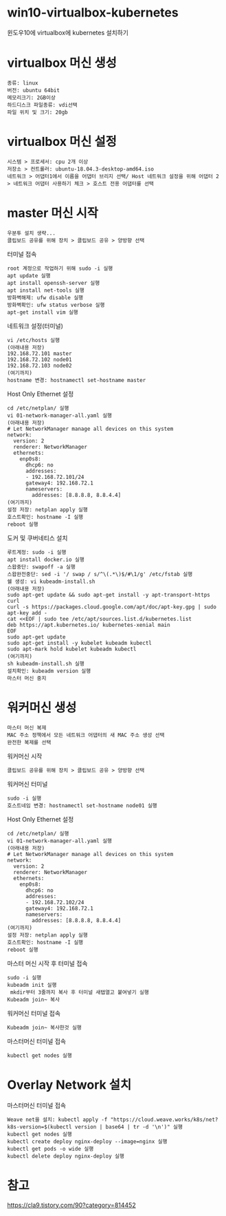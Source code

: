 # win10-virtualbox-kubernetes
윈도우10에 virtualbox에 kubernetes 설치하기

# virtualbox 머신 생성
```
종류: linux 
버전: ubuntu 64bit
메모리크기: 2GB이상
하드디스크 파일종류: vdi선택
파일 위치 및 크기: 20gb
```

# virtualbox 머신 설정
```
시스템 > 프로세서: cpu 2개 이상
저장소 > 컨트롤러: ubuntu-18.04.3-desktop-amd64.iso
네트워크 > 어댑터1에서 이름을 어댑터 브리지 선택/ Host 네트워크 설정을 위해 어댑터 2 > 네트워크 어댑터 사용하기 체크 > 호스트 전용 어댑터를 선택 
```

# master 머신 시작
```
우분투 설치 생략...
클립보드 공유를 위해 장치 > 클립보드 공유 > 양방향 선택
```
터미널 접속
```
root 계정으로 작업하기 위해 sudo -i 실행
apt update 실행
apt install openssh-server 실행
apt install net-tools 실행
방화벽해제: ufw disable 실행
방화벽확인: ufw status verbose 실행
apt-get install vim 실행
```
네트워크 설정(터미널)
```
vi /etc/hosts 실행
(아래내용 저장)
192.168.72.101 master
192.168.72.102 node01
192.168.72.103 node02
(여기까지)
hostname 변경: hostnamectl set-hostname master
```
Host Only Ethernet 설정
```
cd /etc/netplan/ 실행
vi 01-network-manager-all.yaml 실행
(아래내용 저장)
# Let NetworkManager manage all devices on this system
network:
  version: 2
  renderer: NetworkManager
  ethernets:
    enp0s8:
      dhcp6: no
      addresses:
      - 192.168.72.101/24
      gateway4: 192.168.72.1
      nameservers:
        addresses: [8.8.8.8, 8.8.4.4]
(여기까지)
설정 저장: netplan apply 실행
호스트확인: hostname -I 실행
reboot 실행
```
도커 및 쿠버네티스 설치
```
루트계정: sudo -i 실행
apt install docker.io 실행
스왑중단: swapoff -a 실행
스왑완전중단: sed -i '/ swap / s/^\(.*\)$/#\1/g' /etc/fstab 실행
쉘 생성: vi kubeadm-install.sh
(아래내용 저장)
sudo apt-get update && sudo apt-get install -y apt-transport-https curl
curl -s https://packages.cloud.google.com/apt/doc/apt-key.gpg | sudo apt-key add -
cat <<EOF | sudo tee /etc/apt/sources.list.d/kubernetes.list
deb https://apt.kubernetes.io/ kubernetes-xenial main
EOF
sudo apt-get update
sudo apt-get install -y kubelet kubeadm kubectl
sudo apt-mark hold kubelet kubeadm kubectl
(여기까지)
sh kubeadm-install.sh 실행
설치확인: kubeadm version 실행
마스터 머신 중지
```
# 워커머신 생성
```
마스터 머신 복제
MAC 주소 정책에서 모든 네트워크 어댑터의 새 MAC 주소 생성 선택
완전한 복제를 선택
```
워커머신 시작
```
클립보드 공유를 위해 장치 > 클립보드 공유 > 양방향 선택
```
워커머신 터미널 
```
sudo -i 실행
호스트네임 변경: hostnamectl set-hostname node01 실행
```
Host Only Ethernet 설정
```
cd /etc/netplan/ 실행
vi 01-network-manager-all.yaml 실행
(아래내용 저장)
# Let NetworkManager manage all devices on this system
network:
  version: 2
  renderer: NetworkManager
  ethernets:
    enp0s8:
      dhcp6: no
      addresses:
      - 192.168.72.102/24
      gateway4: 192.168.72.1
      nameservers:
        addresses: [8.8.8.8, 8.8.4.4]
(여기까지)
설정 저장: netplan apply 실행
호스트확인: hostname -I 실행
reboot 실행
```
마스터 머신 시작 후 터미널 접속
```
sudo -i 실행
kubeadm init 실행
 mkdir부터 3줄까지 복사 후 터미널 새탭열고 붙여넣기 실행
Kubeadm join~ 복사
```
워커머신 터미널 접속
```
Kubeadm join~ 복사한것 실행
```
마스터머신 터미널 접속
```
kubectl get nodes 실행
```
# Overlay Network 설치
마스터머신 터미널 접속
```
Weave net을 설치: kubectl apply -f "https://cloud.weave.works/k8s/net?k8s-version=$(kubectl version | base64 | tr -d '\n')" 실행
kubectl get nodes 실행
kubectl create deploy nginx-deploy --image=nginx 실행
kubectl get pods -o wide 실행
kubectl delete deploy nginx-deploy 실행
```

# 참고
https://cla9.tistory.com/90?category=814452

